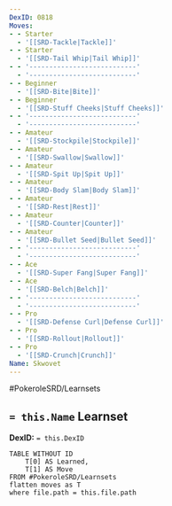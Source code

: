 ```yaml
---
DexID: 0818
Moves:
- - Starter
  - '[[SRD-Tackle|Tackle]]'
- - Starter
  - '[[SRD-Tail Whip|Tail Whip]]'
- - '---------------------------'
  - '---------------------------'
- - Beginner
  - '[[SRD-Bite|Bite]]'
- - Beginner
  - '[[SRD-Stuff Cheeks|Stuff Cheeks]]'
- - '---------------------------'
  - '---------------------------'
- - Amateur
  - '[[SRD-Stockpile|Stockpile]]'
- - Amateur
  - '[[SRD-Swallow|Swallow]]'
- - Amateur
  - '[[SRD-Spit Up|Spit Up]]'
- - Amateur
  - '[[SRD-Body Slam|Body Slam]]'
- - Amateur
  - '[[SRD-Rest|Rest]]'
- - Amateur
  - '[[SRD-Counter|Counter]]'
- - Amateur
  - '[[SRD-Bullet Seed|Bullet Seed]]'
- - '---------------------------'
  - '---------------------------'
- - Ace
  - '[[SRD-Super Fang|Super Fang]]'
- - Ace
  - '[[SRD-Belch|Belch]]'
- - '---------------------------'
  - '---------------------------'
- - Pro
  - '[[SRD-Defense Curl|Defense Curl]]'
- - Pro
  - '[[SRD-Rollout|Rollout]]'
- - Pro
  - '[[SRD-Crunch|Crunch]]'
Name: Skwovet
---
```


#PokeroleSRD/Learnsets

## `= this.Name` Learnset

**DexID:** `= this.DexID`

```dataview
TABLE WITHOUT ID
    T[0] AS Learned,
    T[1] AS Move
FROM #PokeroleSRD/Learnsets
flatten moves as T
where file.path = this.file.path
```
